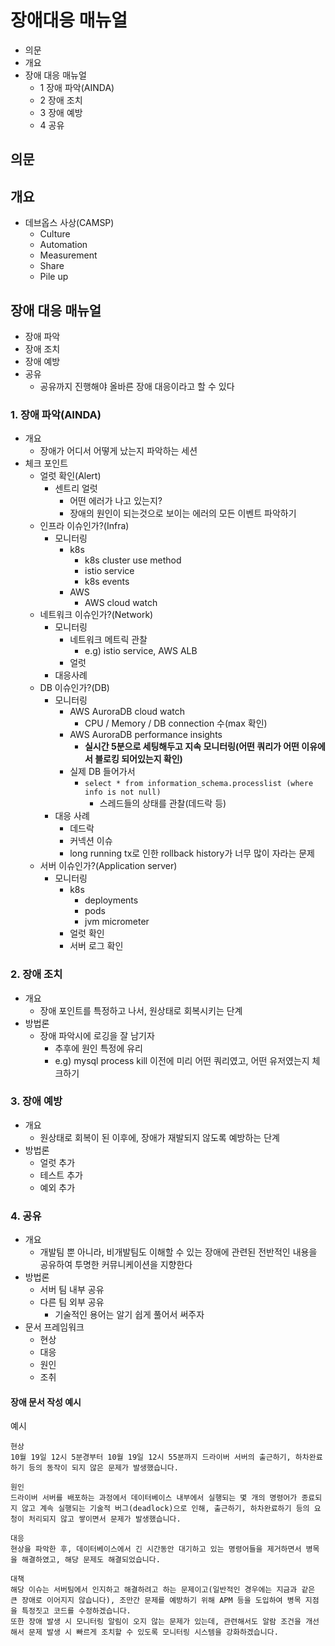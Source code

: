 # 장애대응 매뉴얼

- 의문
- 개요
- 장애 대응 매뉴얼
  - 1 장애 파악(AINDA)
  - 2 장애 조치
  - 3 장애 예방
  - 4 공유

## 의문

## 개요

- 데브옵스 사상(CAMSP)
  - Culture
  - Automation
  - Measurement
  - Share
  - Pile up

## 장애 대응 매뉴얼

- 장애 파악
- 장애 조치
- 장애 예방
- 공유
  - 공유까지 진행해야 올바른 장애 대응이라고 할 수 있다

### 1. 장애 파악(AINDA)

- 개요
  - 장애가 어디서 어떻게 났는지 파악하는 세션
- 체크 포인트
  - 얼럿 확인(Alert)
    - 센트리 얼럿
      - 어떤 에러가 나고 있는지?
      - 장애의 원인이 되는것으로 보이는 에러의 모든 이벤트 파악하기
  - 인프라 이슈인가?(Infra)
    - 모니터링
      - k8s
        - k8s cluster use method
        - istio service
        - k8s events
      - AWS
        - AWS cloud watch
  - 네트워크 이슈인가?(Network)
    - 모니터링
      - 네트워크 메트릭 관찰
        - e.g) istio service, AWS ALB
      - 얼럿
    - 대응사례
  - DB 이슈인가?(DB)
    - 모니터링
      - AWS AuroraDB cloud watch
        - CPU / Memory / DB connection 수(max 확인)
      - AWS AuroraDB performance insights
        - **실시간 5분으로 세팅해두고 지속 모니터링(어떤 쿼리가 어떤 이유에서 블로킹 되어있는지 확인)**
      - 실제 DB 들어가서
        - `select * from information_schema.processlist (where info is not null)`
          - 스레드들의 상태를 관찰(데드락 등)
    - 대응 사례
      - 데드락
      - 커넥션 이슈
      - long running tx로 인한 rollback history가 너무 많이 자라는 문제
  - 서버 이슈인가?(Application server)
    - 모니터링
      - k8s
        - deployments
        - pods
        - jvm micrometer
      - 얼럿 확인
      - 서버 로그 확인

### 2. 장애 조치

- 개요
  - 장애 포인트를 특정하고 나서, 원상태로 회복시키는 단계
- 방법론
  - 장애 파악시에 로깅을 잘 남기자
    - 추후에 원인 특정에 유리
    - e.g) mysql process kill 이전에 미리 어떤 쿼리였고, 어떤 유저였는지 체크하기

### 3. 장애 예방

- 개요
  - 원상태로 회복이 된 이후에, 장애가 재발되지 않도록 예방하는 단계
- 방법론
  - 얼럿 추가
  - 테스트 추가
  - 예외 추가

### 4. 공유

- 개요
  - 개발팀 뿐 아니라, 비개발팀도 이해할 수 있는 장애에 관련된 전반적인 내용을 공유하여 투명한 커뮤니케이션을 지향한다
- 방법론
  - 서버 팀 내부 공유
  - 다른 팀 외부 공유
    - 기술적인 용어는 알기 쉽게 풀어서 써주자
- 문서 프레임워크
  - 현상
  - 대응
  - 원인
  - 조취

#### 장애 문서 작성 예시

예시

```
현상
10월 19일 12시 5분경부터 10월 19일 12시 55분까지 드라이버 서버의 출근하기, 하차완료하기 등의 동작이 되지 않은 문제가 발생했습니다.

원인
드라이버 서버를 배포하는 과정에서 데이터베이스 내부에서 실행되는 몇 개의 명령어가 종료되지 않고 계속 실행되는 기술적 버그(deadlock)으로 인해, 출근하기, 하차완료하기 등의 요청이 처리되지 않고 쌓이면서 문제가 발생했습니다.

대응
현상을 파악한 후, 데이터베이스에서 긴 시간동안 대기하고 있는 명령어들을 제거하면서 병목을 해결하였고, 해당 문제도 해결되었습니다.

대책
해당 이슈는 서버팀에서 인지하고 해결하려고 하는 문제이고(일반적인 경우에는 지금과 같은 큰 장애로 이어지지 않습니다), 조만간 문제를 예방하기 위해 APM 등을 도입하여 병목 지점을 특정짓고 코드를 수정하겠습니다.
또한 장애 발생 시 모니터링 알림이 오지 않는 문제가 있는데, 관련해서도 알람 조건을 개선해서 문제 발생 시 빠르게 조치할 수 있도록 모니터링 시스템을 강화하겠습니다.
```
